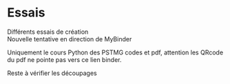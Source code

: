 # Essais
Différents essais de création \
Nouvelle tentative en direction de MyBinder 

Uniquement le cours Python des PSTMG codes et pdf, attention les QRcode du pdf ne pointe pas vers ce lien binder.

Reste à vérifier les découpages
